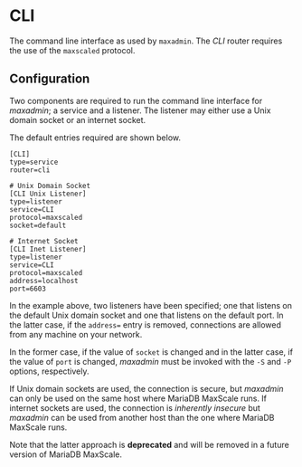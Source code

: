 # CLI

The command line interface as used by `maxadmin`. The _CLI_ router requires the
use of the `maxscaled` protocol.

## Configuration

Two components are required to run the command line interface for _maxadmin_; a
service and a listener. The listener may either use a Unix domain socket or an
internet socket.

The default entries required are shown below.

```
[CLI]
type=service
router=cli

# Unix Domain Socket
[CLI Unix Listener]
type=listener
service=CLI
protocol=maxscaled
socket=default

# Internet Socket
[CLI Inet Listener]
type=listener
service=CLI
protocol=maxscaled
address=localhost
port=6603
```

In the example above, two listeners have been specified; one that listens on the
default Unix domain socket and one that listens on the default port. In the
latter case, if the `address=` entry is removed, connections are allowed from
any machine on your network.

In the former case, if the value of `socket` is changed and in the latter case,
if the value of `port` is changed, _maxadmin_ must be invoked with the `-S` and
`-P` options, respectively.

If Unix domain sockets are used, the connection is secure, but _maxadmin_ can
only be used on the same host where MariaDB MaxScale runs. If internet sockets
are used, the connection is _inherently insecure_ but _maxadmin_ can be used
from another host than the one where MariaDB MaxScale runs.

Note that the latter approach is **deprecated** and will be removed in a future
version of MariaDB MaxScale.
